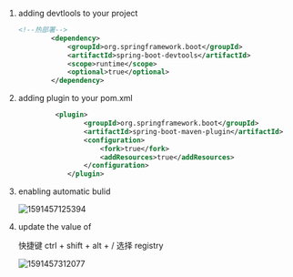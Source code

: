1. adding devtlools to your project

   ```xml
   <!--热部署-->
           <dependency>
               <groupId>org.springframework.boot</groupId>
               <artifactId>spring-boot-devtools</artifactId>
               <scope>runtime</scope>
               <optional>true</optional>
           </dependency>
   ```

   

2. adding plugin to your pom.xml

   ```xml
   			<plugin>
                   <groupId>org.springframework.boot</groupId>
                   <artifactId>spring-boot-maven-plugin</artifactId>
                   <configuration>
                       <fork>true</fork>
                       <addResources>true</addResources>
                   </configuration>
               </plugin>
   ```

   

3. enabling automatic bulid

   ![1591457125394](H:\gitd\clouddemo\cloud2020\image\1591457125394.png)

4. update the value of

   快捷键 ctrl + shift + alt + /  选择 registry

   ![1591457312077](H:\gitd\clouddemo\cloud2020\image\1591457312077.png)